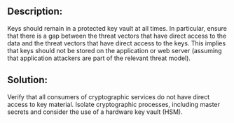 ## Description:

Keys should remain in a protected key vault at all times. In particular, ensure that there
is a gap between the threat vectors that have direct access to the data and the threat
vectors that have direct access to the keys. This implies that keys should not be stored
on the application or web server (assuming that application attackers are part of the
relevant threat model).

## Solution:

Verify that all consumers of cryptographic services do not have direct access to key material.
Isolate cryptographic processes, including master secrets and consider the use of a hardware key vault (HSM).
